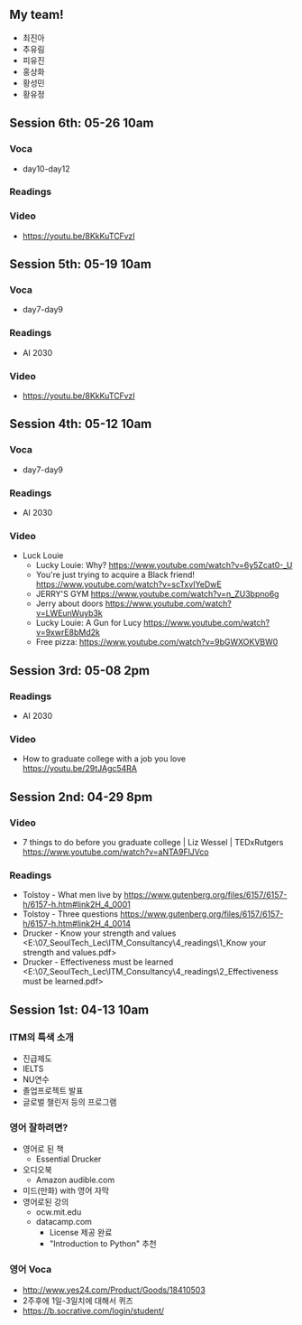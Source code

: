 ## My team!

+ 최진아
+ 추유림
+ 피유진
+ 홍상화
+ 황성민
+ 황유정

## Session 6th: 05-26 10am

### Voca

+ day10-day12

### Readings

### Video

+ https://youtu.be/8KkKuTCFvzI

## Session 5th: 05-19 10am

### Voca

+ day7-day9 

### Readings

+ AI 2030

### Video

+ https://youtu.be/8KkKuTCFvzI

## Session 4th: 05-12 10am

### Voca

+ day7-day9 

### Readings

+ AI 2030

### Video

+ Luck Louie
    + Lucky Louie: Why? <https://www.youtube.com/watch?v=6y5Zcat0-_U>
    + You're just trying to acquire a Black friend! <https://www.youtube.com/watch?v=scTxvIYeDwE>
    + JERRY'S GYM <https://www.youtube.com/watch?v=n_ZU3bpno6g>
    + Jerry about doors <https://www.youtube.com/watch?v=LWEunWuyb3k>
    + Lucky Louie: A Gun for Lucy <https://www.youtube.com/watch?v=9xwrE8bMd2k>
    + Free pizza: <https://www.youtube.com/watch?v=9bGWXOKVBW0>

## Session 3rd: 05-08 2pm

### Readings

+ AI 2030

### Video

+ How to graduate college with a job you love <https://youtu.be/29tJAgc54RA>
    
## Session 2nd: 04-29 8pm

### Video

+ 7 things to do before you graduate college | Liz Wessel | TEDxRutgers <https://www.youtube.com/watch?v=aNTA9FlJVco>

### Readings

+ Tolstoy - What men live by <https://www.gutenberg.org/files/6157/6157-h/6157-h.htm#link2H_4_0001>
+ Tolstoy - Three questions <https://www.gutenberg.org/files/6157/6157-h/6157-h.htm#link2H_4_0014>
+ Drucker - Know your strength and values <E:\07_SeoulTech_Lec\ITM_Consultancy\4_readings\1_Know your strength and values.pdf>
+ Drucker - Effectiveness must be learned <E:\07_SeoulTech_Lec\ITM_Consultancy\4_readings\2_Effectiveness must be learned.pdf>

## Session 1st: 04-13 10am

### ITM의 특색 소개

+ 진급제도
+ IELTS
+ NU연수
+ 졸업프로젝트 발표
+ 글로벌 챌린저 등의 프로그램

### 영어 잘하려면?

+ 영어로 된 책
    + Essential Drucker
+ 오디오북
    + Amazon audible.com
+ 미드(만화) with 영어 자막
+ 영어로된 강의 
    + ocw.mit.edu
    + datacamp.com
        + License 제공 완료
        + "Introduction to Python" 추천 

### 영어 Voca

+ <http://www.yes24.com/Product/Goods/18410503>
+ 2주후에 1일-3일치에 대해서 퀴즈
+ <https://b.socrative.com/login/student/>
